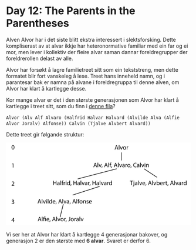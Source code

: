 # Day 12: The Parents in the Parentheses

Alven Alvor har i det siste blitt ekstra interessert i slektsforsking. Dette kompliserast av at alvar ikkje har heteronormative familiar med ein far og ei mor, men lever i kollektiv der fleire alvar saman dannar foreldregrupper der foreldrerollen delast av alle.

Alvor har forsøkt å lagre familietreet sitt som ein tekststreng, men dette formatet blir fort vanskeleg å lese. Treet hans inneheld namn, og i parantesar bak er namna på alvane i foreldregruppa til denne alven, om Alvor har klart å kartlegge desse.

Kor mange alvar er det i den største generasjonen som Alvor har klart å kartlegge i treet sitt, som du finn i [denne fila](./family.txt)?

```
Alvor (Alv Alf Alvaro (Halfrid Halvar Halvard (Alvilde Alva (Alfie Alvor Joralv) Alfonse)) Calvin (Tjalve Alvbert Alvard))
```

Dette treet gir følgande struktur:

![](./tree.svg)

Vi ser her at Alvor har klart å kartlegge 4 generasjonar bakover, og generasjon 2 er den største med **6 alvar**. Svaret er derfor 6.